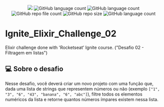 <p align="center">
  <img src="http://img.shields.io/static/v1?label=STATUS&message=Concluded&color=blue&style=flat"/>
  <img alt="GitHub language count" src="https://img.shields.io/github/languages/count/Rafa-KozAnd/Ignite_Elixir_Challenge_02">
  <img alt="GitHub language count" src="https://img.shields.io/github/languages/top/Rafa-KozAnd/Ignite_Elixir_Challenge_02">
  <img alt="GitHub repo file count" src="https://img.shields.io/github/directory-file-count/Rafa-KozAnd/Ignite_Elixir_Challenge_02">
  <img alt="GitHub repo size" src="https://img.shields.io/github/repo-size/Rafa-KozAnd/Ignite_Elixir_Challenge_02">
  <img alt="GitHub language count" src="https://img.shields.io/github/license/Rafa-KozAnd/Ignite_Elixir_Challenge_02">
</p>

# Ignite_Elixir_Challenge_02

Elixir challenge done with 'Rocketseat' Ignite course. ("Desafio 02 - Filtragem em listas")

## 💻 Sobre o desafio

Nesse desafio, você deverá criar um novo projeto com uma função que, dada uma lista de strings que representem números ou não (exemplo `["1", "3", "6", "43", "banana", "6", "abc"]`), filtre todos os elementos numéricos da lista e retorne quantos números ímpares existem nessa lista.
